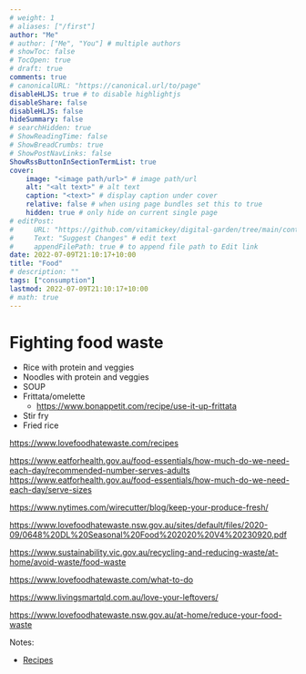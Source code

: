 ```yaml
---
# weight: 1
# aliases: ["/first"]
author: "Me"
# author: ["Me", "You"] # multiple authors
# showToc: false
# TocOpen: true
# draft: true
comments: true
# canonicalURL: "https://canonical.url/to/page"
disableHLJS: true # to disable highlightjs
disableShare: false
disableHLJS: false
hideSummary: false
# searchHidden: true
# ShowReadingTime: false
# ShowBreadCrumbs: true
# ShowPostNavLinks: false
ShowRssButtonInSectionTermList: true
cover:
    image: "<image path/url>" # image path/url
    alt: "<alt text>" # alt text
    caption: "<text>" # display caption under cover
    relative: false # when using page bundles set this to true
    hidden: true # only hide on current single page
# editPost:
#     URL: "https://github.com/vitamickey/digital-garden/tree/main/content"
#     Text: "Suggest Changes" # edit text
#     appendFilePath: true # to append file path to Edit link
date: 2022-07-09T21:10:17+10:00
title: "Food"
# description: ""
tags: ["consumption"]
lastmod: 2022-07-09T21:10:17+10:00
# math: true
---
```



# Fighting food waste

- Rice with protein and veggies
- Noodles with protein and veggies
- SOUP
- Frittata/omelette
    - https://www.bonappetit.com/recipe/use-it-up-frittata
- Stir fry
- Fried rice

https://www.lovefoodhatewaste.com/recipes

https://www.eatforhealth.gov.au/food-essentials/how-much-do-we-need-each-day/recommended-number-serves-adults
https://www.eatforhealth.gov.au/food-essentials/how-much-do-we-need-each-day/serve-sizes

https://www.nytimes.com/wirecutter/blog/keep-your-produce-fresh/

https://www.lovefoodhatewaste.nsw.gov.au/sites/default/files/2020-09/0648%20DL%20Seasonal%20Food%202020%20V4%20230920.pdf

https://www.sustainability.vic.gov.au/recycling-and-reducing-waste/at-home/avoid-waste/food-waste

https://www.lovefoodhatewaste.com/what-to-do

https://www.livingsmartqld.com.au/love-your-leftovers/

https://www.lovefoodhatewaste.nsw.gov.au/at-home/reduce-your-food-waste


Notes:
- [Recipes](/recipes/)